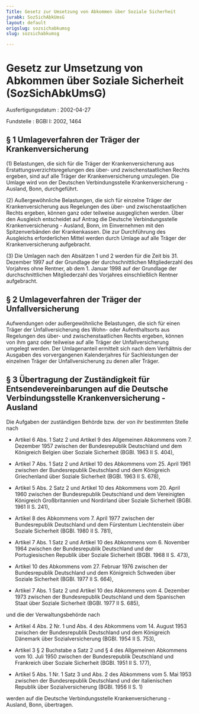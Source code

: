```yaml
---
Title: Gesetz zur Umsetzung von Abkommen über Soziale Sicherheit
jurabk: SozSichAbkUmsG
layout: default
origslug: sozsichabkumsg
slug: sozsichabkumsg

---
```


# Gesetz zur Umsetzung von Abkommen über Soziale Sicherheit (SozSichAbkUmsG)

Ausfertigungsdatum
:   2002-04-27

Fundstelle
:   BGBl I: 2002, 1464



## § 1 Umlageverfahren der Träger der Krankenversicherung

(1) Belastungen, die sich für die Träger der Krankenversicherung aus Erstattungsverzichtsregelungen des über- und zwischenstaatlichen Rechts ergeben, sind auf alle Träger der Krankenversicherung umzulegen. Die Umlage wird von der Deutschen Verbindungsstelle Krankenversicherung - Ausland, Bonn, durchgeführt.

(2) Außergewöhnliche Belastungen, die sich für einzelne Träger der Krankenversicherung aus Regelungen des über- und zwischenstaatlichen Rechts ergeben, können ganz oder teilweise ausgeglichen werden. Über den Ausgleich entscheidet auf Antrag die Deutsche Verbindungsstelle Krankenversicherung - Ausland, Bonn, im Einvernehmen mit den Spitzenverbänden der Krankenkassen. Die zur Durchführung des Ausgleichs erforderlichen Mittel werden durch Umlage auf alle Träger der Krankenversicherung aufgebracht.

(3) Die Umlagen nach den Absätzen 1 und 2 werden für die Zeit bis 31. Dezember 1997 auf der Grundlage der durchschnittlichen Mitgliederzahl des Vorjahres ohne Rentner, ab dem 1. Januar 1998 auf der Grundlage der durchschnittlichen Mitgliederzahl des Vorjahres einschließlich Rentner aufgebracht.


## § 2 Umlageverfahren der Träger der Unfallversicherung

Aufwendungen oder außergewöhnliche Belastungen, die sich für einen Träger der Unfallversicherung des Wohn- oder Aufenthaltsorts aus Regelungen des über- und zwischenstaatlichen Rechts ergeben, können von ihm ganz oder teilweise auf alle Träger der Unfallversicherung umgelegt werden. Der Umlagenanteil ermittelt sich nach dem Verhältnis der Ausgaben des vorvergangenen Kalenderjahres für Sachleistungen der einzelnen Träger der Unfallversicherung zu denen aller Träger.


## § 3 Übertragung der Zuständigkeit für Entsendevereinbarungen auf die Deutsche Verbindungsstelle Krankenversicherung - Ausland

Die Aufgaben der zuständigen Behörde bzw. der von ihr bestimmten Stelle nach

-   Artikel 6 Abs. 1 Satz 2 und Artikel 9 des Allgemeinen Abkommens vom 7. Dezember 1957 zwischen der Bundesrepublik Deutschland und dem Königreich Belgien über Soziale Sicherheit (BGBl. 1963 II S. 404),


-   Artikel 7 Abs. 1 Satz 2 und Artikel 10 des Abkommens vom 25. April 1961 zwischen der Bundesrepublik Deutschland und dem Königreich Griechenland über Soziale Sicherheit (BGBl. 1963 II S. 678),


-   Artikel 5 Abs. 2 Satz 2 und Artikel 10 des Abkommens vom 20. April 1960 zwischen der Bundesrepublik Deutschland und dem Vereinigten Königreich Großbritannien und Nordirland über Soziale Sicherheit (BGBl. 1961 II S. 241),


-   Artikel 8 des Abkommens vom 7. April 1977 zwischen der Bundesrepublik Deutschland und dem Fürstentum Liechtenstein über Soziale Sicherheit (BGBl. 1980 II S. 781),


-   Artikel 7 Abs. 1 Satz 2 und Artikel 10 des Abkommens vom 6. November 1964 zwischen der Bundesrepublik Deutschland und der Portugiesischen Republik über Soziale Sicherheit (BGBl. 1968 II S. 473),


-   Artikel 10 des Abkommens vom 27. Februar 1976 zwischen der Bundesrepublik Deutschland und dem Königreich Schweden über Soziale Sicherheit (BGBl. 1977 II S. 664),


-   Artikel 7 Abs. 1 Satz 2 und Artikel 10 des Abkommens vom 4. Dezember 1973 zwischen der Bundesrepublik Deutschland und dem Spanischen Staat über Soziale Sicherheit (BGBl. 1977 II S. 685),



und die der Verwaltungsbehörde nach

-   Artikel 4 Abs. 2 Nr. 1 und Abs. 4 des Abkommens vom 14. August 1953 zwischen der Bundesrepublik Deutschland und dem Königreich Dänemark über Sozialversicherung (BGBl. 1954 II S. 753),


-   Artikel 3 § 2 Buchstabe a Satz 2 und § 4 des Allgemeinen Abkommens vom 10. Juli 1950 zwischen der Bundesrepublik Deutschland und Frankreich über Soziale Sicherheit (BGBl. 1951 II S. 177),


-   Artikel 5 Abs. 1 Nr. 1 Satz 3 und Abs. 2 des Abkommens vom 5. Mai 1953 zwischen der Bundesrepublik Deutschland und der italienischen Republik über Sozialversicherung (BGBl. 1956 II S. 1)



werden auf die Deutsche Verbindungsstelle Krankenversicherung - Ausland, Bonn, übertragen.

